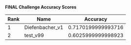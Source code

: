 **FINAL Challenge Accuracy Scores**



|Rank|Name|Accuracy|
|----|-----|---|
|1|Diefenbacher_v1|0.7170199999993716|
|2|test_v99|0.6025999999998923|
